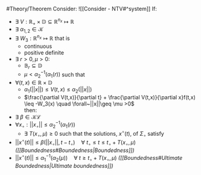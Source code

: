#Theory/Theorem 
Consider: ![[Consider - NTV#^system]]
If:
- $\exists~V:\mathbb{R}_+\times\mathbb{D}\subseteq\mathbb{R}^{n_x}\mapsto\mathbb{R}$ 
- $\exists~\alpha_{1,2} \in \mathcal{K}$
- $\exists~W_3:\mathbb{R}^{n_x}\mapsto\mathbb{R}$  that is
	- continuous
	- positive definite
- $\exists ~r>0 ,\mu>0:$
	- $\mathbb{B}_r\subseteq\mathbb{D}$
	- $\mu < \alpha_2^{-1}(\alpha_1(r))$
such that
- $\forall(t,x)\in \mathbb{R}\times\mathbb{D}$
	- $\alpha_1(||x||) \leq V(t,x) \leq \alpha_2(||x||)$
	- $\frac{\partial V(t,x)}{\partial t} + \frac{\partial V(t,x)}{\partial x}f(t,x) \leq -W_3(x) \quad \forall~||x||\geq \mu >0$  
then:
- $\exists~\beta \in \mathcal{KL}$
- $\forall x_\circ: ||x_\circ|| \leq \alpha_2^{-1}(\alpha_1(r))$ 
	- $\exists~T(x_\circ,\mu) \geq 0$
such that the solutions, $x^\circ(t)$, of $\Sigma_\circ$ satisfy
- $||x^\circ(t)|| \leq \beta(||x_\circ||,t-t_\circ) \quad \forall~t_\circ \leq t \leq t_\circ + T(x_\circ,\mu)$      *([[Boundedness#Boundedness|Boundedness]])*
- $||x^\circ(t)|| \leq \alpha_1^{-1}(\alpha_2(\mu)) \quad \forall~t\geq t_\circ + T(x_\circ,\mu)$                   *([[Boundedness#Ultimate Boundedness|Ultimate boundedness]])*





